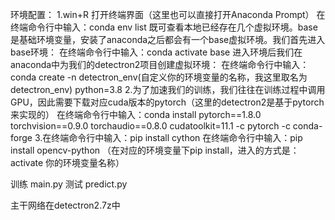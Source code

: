 环境配置：
 1.win+R 打开终端界面（这里也可以直接打开Anaconda Prompt）
 在终端命令行中输入：conda env list
 既可查看本地已经存在几个虚拟环境。base是基础环境变量，安装了anaconda之后都会有一个base虚拟环境。我们首先进入base环境：
 在终端命令行中输入：conda activate base
 进入环境后我们在anaconda中为我们的detectron2项目创建虚拟环境：
 在终端命令行中输入：conda create -n detectron_env(自定义你的环境变量的名称，我这里取名为detectron_env) python=3.8
2.为了加速我们的训练，我们往往在训练过程中调用GPU，因此需要下载对应cuda版本的pytorch（这里的detectron2是基于pytorch来实现的）
在终端命令行中输入：conda install pytorch==1.8.0 torchvision==0.9.0 torchaudio==0.8.0 cudatoolkit=11.1 -c pytorch -c conda-forge
3.在终端命令行中输入：pip install cython 
在终端命令行中输入：pip install opencv-python
（在对应的环境变量下pip install，进入的方式是：activate 你的环境变量名称）

训练 main.py
测试 predict.py

主干网络在detectron2.7z中
